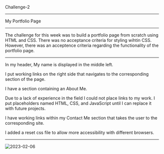 Challenge-2 

***

My Portfolio Page

***

The challenge for this week was to build a portfolio page from scratch using HTML and CSS. There was no acceptance criteria for styling wihtin CSS. However, there was an acceptence criteria regarding the functionality of the portfolio page.

***

In my header, My name is displayed in the middle left. 

I put working links on the right side that navigates to the corresponding section of the page.

I have a section containing an About Me.

Due to a lack of experience in the field I could not place links to my work. I put placeholders named HTML, CSS, and JavaScript until I can replace it with future projects. 

I have working links within my Contact Me section that takes the user to the corresponding site. 

I added a reset css file to allow more accessibility with different browsers. 

***

![2023-02-06](https://user-images.githubusercontent.com/122948418/217038452-3e73b962-53e3-4997-8231-ddec36e532e9.png)
